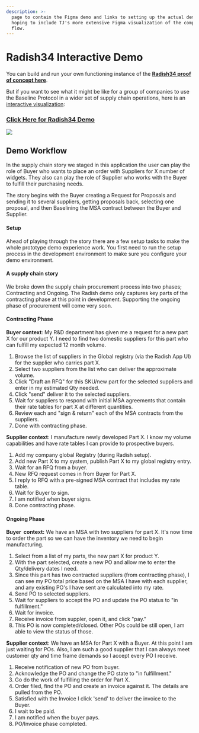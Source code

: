 ```yaml
---
description: >-
  page to contain the Figma demo and links to setting up the actual demo.  note:
  hoping to include TJ's more extensive Figma visualization of the complete
  flow.
---
```


# Radish34 Interactive Demo

You can build and run your own functioning instance of the [**Radish34 proof of concept here**](radish34-poc.md). 

But if you want to see what it might be like for a group of companies to use the Baseline Protocol in a wider set of supply chain operations, here is an [interactive visualization](https://www.figma.com/proto/XQ9sIPu0FeoNSojX8YQtmz/Radish34?node-id=759%3A13805&viewport=150%2C167%2C0.05065051466226578&scaling=min-zoom):

### [**Click Here for Radish34 Demo**](https://www.figma.com/proto/XQ9sIPu0FeoNSojX8YQtmz/Radish34?node-id=759%3A13805&viewport=150%2C167%2C0.05065051466226578&scaling=min-zoom) 

![](../.gitbook/assets/image%20%282%29.png)

## Demo Workflow

In the supply chain story we staged in this application the user can play the role of Buyer who wants to place an order with Suppliers for X number of widgets. They also can play the role of Supplier who works with the Buyer to fulfill their purchasing needs.

The story begins with the Buyer creating a Request for Proposals and sending it to several suppliers, getting proposals back, selecting one proposal, and then Baselining the MSA contract between the Buyer and Supplier.

#### Setup

Ahead of playing through the story there are a few setup tasks to make the whole prototype demo experience work. You first need to run the setup process in the development environment to make sure you configure your demo environment.

#### A supply chain story

We broke down the supply chain procurement process into two phases; Contracting and Ongoing. The Radish demo only captures key parts of the contracting phase at this point in development. Supporting the ongoing phase of procurement will come very soon.

#### Contracting Phase

**Buyer context**: My R&D department has given me a request for a new part X for our product Y. I need to find two domestic suppliers for this part who can fulfill my expected 12 month volume.

1. Browse the list of suppliers in the Global registry \(via the Radish App UI\) for the supplier who carries part X.
2. Select two suppliers from the list who can deliver the approximate volume.
3. Click "Draft an RFQ" for this SKU/new part for the selected suppliers and enter in my estimated Qty needed.
4. Click "send" deliver it to the selected suppliers.
5. Wait for suppliers to respond with initial MSA agreements that contain their rate tables for part X at different quantities.
6. Review each and "sign & return" each of the MSA contracts from the suppliers.
7. Done with contracting phase.

**Supplier context**: I manufacture newly developed Part X. I know my volume capabilities and have rate tables I can provide to prospective buyers.

1. Add my company global Registry \(during Radish setup\).
2. Add new Part X to my system, publish Part X to my global registry entry.
3. Wait for an RFQ from a buyer.
4. New RFQ request comes in from Buyer for Part X.
5. I reply to RFQ with a pre-signed MSA contract that includes my rate table.
6. Wait for Buyer to sign.
7. I am notified when buyer signs.
8. Done contracting phase.

#### Ongoing Phase

**Buyer  context:** We have an MSA with two suppliers for part X. It's now time to order the part so we can have the inventory we need to begin manufacturing.

1. Select from a list of my parts, the new part X for product Y.
2. With the part selected, create a new PO and allow me to enter the Qty/delivery dates I need.
3. Since this part has two contracted suppliers \(from contracting phase\), I can see my PO total price based on the MSA I have with each supplier, and any existing PO's I have sent are calculated into my rate.
4. Send PO to selected suppliers.
5. Wait for suppliers to accept the PO and update the PO status to "in fulfillment."
6. Wait for invoice.
7. Receive invoice from suppler, open it, and click "pay."
8. This PO is now completed/closed. Other POs could be still open, I am able to view the status of those.

**Supplier context**: We have an MSA for Part X with a Buyer. At this point I am just waiting for POs. Also, I am such a good supplier that I can always meet customer qty and time frame demands so I accept every PO I receive.

1. Receive notification of new PO from buyer.
2. Acknowledge the PO and change the PO state to "in fulfillment."
3. Go do the work of fulfilling the order for Part X.
4. Order filed, find the PO and create an invoice against it. The details are pulled from the PO.
5. Satisfied with the Invoice I click 'send' to deliver the invoice to the Buyer.
6. I wait to be paid.
7. I am notified when the buyer pays.
8. PO/Invoice phase completed.

